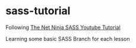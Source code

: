 # sass-tutorial

Following [The Net Ninja SASS Youtube Tutorial](https://www.youtube.com/playlist?list=PL4cUxeGkcC9iEwigam3gTjU_7IA3W2WZA)

Learning some basic SASS 
Branch for each lesson
